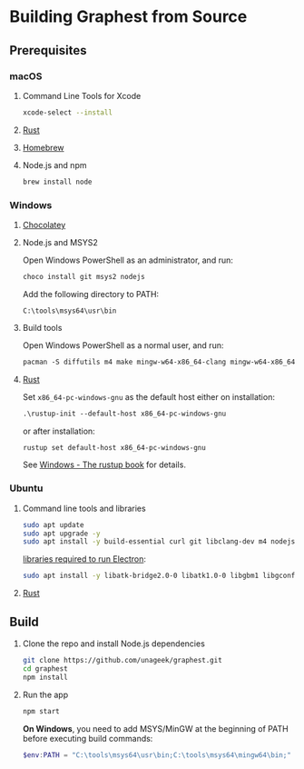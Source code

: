 # Building Graphest from Source

## Prerequisites

### macOS

1. Command Line Tools for Xcode

   ```bash
   xcode-select --install
   ```

1. [Rust](https://rustup.rs)

1. [Homebrew](https://brew.sh)

1. Node.js and npm

   ```bash
   brew install node
   ```

### Windows

1. [Chocolatey](https://chocolatey.org/install)

1. Node.js and MSYS2

   Open Windows PowerShell as an administrator, and run:

   ```ps
   choco install git msys2 nodejs
   ```

   Add the following directory to PATH:

   ```
   C:\tools\msys64\usr\bin
   ```

1. Build tools

   Open Windows PowerShell as a normal user, and run:

   ```ps
   pacman -S diffutils m4 make mingw-w64-x86_64-clang mingw-w64-x86_64-gcc
   ```

1. [Rust](https://rustup.rs)

   Set `x86_64-pc-windows-gnu` as the default host either on installation:

   ```ps
   .\rustup-init --default-host x86_64-pc-windows-gnu
   ```

   or after installation:

   ```ps
   rustup set default-host x86_64-pc-windows-gnu
   ```

   See [Windows - The rustup book](https://rust-lang.github.io/rustup/installation/windows.html) for details.

### Ubuntu

1. Command line tools and libraries

   ```bash
   sudo apt update
   sudo apt upgrade -y
   sudo apt install -y build-essential curl git libclang-dev m4 nodejs npm
   ```

   [libraries required to run Electron](https://github.com/electron/electron/issues/26673):

   ```bash
   sudo apt install -y libatk-bridge2.0-0 libatk1.0-0 libgbm1 libgconf-2-4 libgdk-pixbuf2.0-0 libgtk-3-0 libnss3
   ```

1. [Rust](https://rustup.rs)

## Build

1. Clone the repo and install Node.js dependencies

   ```bash
   git clone https://github.com/unageek/graphest.git
   cd graphest
   npm install
   ```

1. Run the app

   ```bash
   npm start
   ```

   **On Windows**, you need to add MSYS/MinGW at the beginning of PATH before executing build commands:

   ```ps1
   $env:PATH = "C:\tools\msys64\usr\bin;C:\tools\msys64\mingw64\bin;" + $env:PATH
   ```
